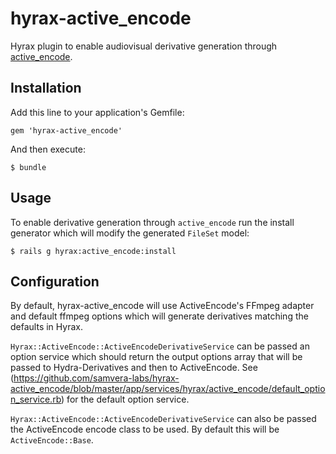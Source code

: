 # hyrax-active_encode
Hyrax plugin to enable audiovisual derivative generation through [active_encode](https://github.com/samvera-labs/active_encode).

## Installation

Add this line to your application's Gemfile:

```
gem 'hyrax-active_encode'
```

And then execute:

    $ bundle
    
## Usage

To enable derivative generation through `active_encode` run the install generator which will modify the generated `FileSet` model:

    $ rails g hyrax:active_encode:install
    
## Configuration

By default, hyrax-active_encode will use ActiveEncode's FFmpeg adapter and default ffmpeg options which will generate derivatives matching the defaults in Hyrax.

`Hyrax::ActiveEncode::ActiveEncodeDerivativeService` can be passed an option service which should return the output options array that will be passed to Hydra-Derivatives and then to ActiveEncode.  See (https://github.com/samvera-labs/hyrax-active_encode/blob/master/app/services/hyrax/active_encode/default_option_service.rb) for the default option service.

`Hyrax::ActiveEncode::ActiveEncodeDerivativeService` can also be passed the ActiveEncode encode class to be used.  By default this will be `ActiveEncode::Base`.

